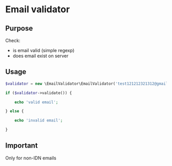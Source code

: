 # Email validator

## Purpose

Check:

* is email valid (simple regexp)
* does email exist on server

## Usage

```php
$validator = new \EmailValidator\EmailValidator('test121212321312@gmail.com', 'mydomain.com', 'noreply@mydomain.com');

if ($validator->validate()) {

    echo 'valid email';

} else {

    echo 'invalid email';

}
```

## Important

Only for non-IDN emails